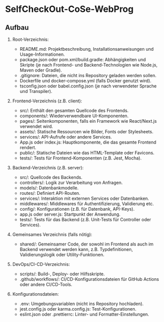 # SelfCheckOut-CoSe-WebProg

## Aufbau 

1. Root-Verzeichnis:
    - README.md: Projektbeschreibung, Installationsanweisungen und Usage-Informationen.
    - package.json oder pom.xml/build.gradle: Abhängigkeiten und Skripte (je nach Frontend- und Backend-Technologien wie Node.js, Maven oder Gradle).
    - .gitignore: Dateien, die nicht ins Repository geladen werden sollen.
    - Dockerfile und docker-compose.yml (falls Docker genutzt wird).
    - tsconfig.json oder babel.config.json (je nach verwendeter Sprache und Transpiler).

2. Frontend-Verzeichnis (z.B. client):
    - src/: Enthält den gesamten Quellcode des Frontends.
    - components/: Wiederverwendbare UI-Komponenten.
    - pages/: Seitenkomponenten, falls ein Framework wie React/Next.js verwendet wird.
    - assets/: Statische Ressourcen wie Bilder, Fonts oder Stylesheets.
    - services/: API-Aufrufe oder andere Services.
    - App.js oder index.js: Hauptkomponente, die das gesamte Frontend rendert.
    - public/: Statische Dateien wie das HTML-Template oder Favicons.
    - tests/: Tests für Frontend-Komponenten (z.B. Jest, Mocha).

3. Backend-Verzeichnis (z.B. server):
    - src/: Quellcode des Backends.
    - controllers/: Logik zur Verarbeitung von Anfragen.
    - models/: Datenbankmodelle.
    - routes/: Definiert API-Routen.
    - services/: Interaktion mit externen Services oder Datenbanken.
    - middlewares/: Middlewares für Authentifizierung, Validierung etc.
    - config/: Konfigurationen (z.B. für Datenbank, API-Keys).
    - app.js oder server.js: Startpunkt der Anwendung.
    - tests/: Tests für das Backend (z.B. Unit-Tests für Controller oder Services).

4. Gemeinsames Verzeichnis (falls nötig):
    - shared/: Gemeinsamer Code, der sowohl im Frontend als auch im Backend verwendet werden kann, z.B. Typdefinitionen, Validierungslogik oder Utility-Funktionen.

5. DevOps/CI-CD-Verzeichnis:
    - scripts/: Build-, Deploy- oder Hilfsskripte.
    - .github/workflows/: CI/CD-Konfigurationsdateien für GitHub Actions oder andere CI/CD-Tools.

6. Konfigurationsdateien:
    - .env: Umgebungsvariablen (nicht ins Repository hochladen).
    - jest.config.js oder karma.config.js: Test-Konfigurationen.
    - eslint.json oder .prettierrc: Linter- und Formatter-Einstellungen.